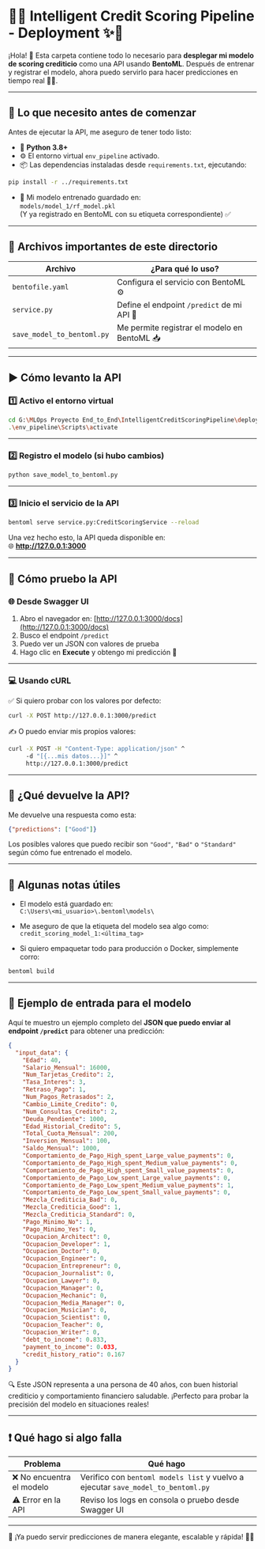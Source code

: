 
# 🚀✨ Intelligent Credit Scoring Pipeline - Deployment ✨🚀

¡Hola! 👋 Esta carpeta contiene todo lo necesario para **desplegar mi modelo de scoring crediticio** como una API usando **BentoML**. Después de entrenar y registrar el modelo, ahora puedo servirlo para hacer predicciones en tiempo real 📡💡.

---

## 🧰 Lo que necesito antes de comenzar

Antes de ejecutar la API, me aseguro de tener todo listo:

- 🐍 **Python 3.8+**
- ⚙️ El entorno virtual `env_pipeline` activado.
- 📦 Las dependencias instaladas desde `requirements.txt`, ejecutando:

```bash
pip install -r ../requirements.txt
```

- 🧠 Mi modelo entrenado guardado en:  
  `models/model_1/rf_model.pkl`  
  (Y ya registrado en BentoML con su etiqueta correspondiente) ✅

---

## 📁 Archivos importantes de este directorio

| Archivo | ¿Para qué lo uso? |
|--------|-------------------|
| `bentofile.yaml` | Configura el servicio con BentoML ⚙️ |
| `service.py` | Define el endpoint `/predict` de mi API 🚀 |
| `save_model_to_bentoml.py` | Me permite registrar el modelo en BentoML 📥 |

---

## ▶️ Cómo levanto la API

### 1️⃣ Activo el entorno virtual

```bash
cd G:\MLOps Proyecto End_to_End\IntelligentCreditScoringPipeline\deployment
.\env_pipeline\Scripts\activate
```

---

### 2️⃣ Registro el modelo (si hubo cambios)

```bash
python save_model_to_bentoml.py
```

---

### 3️⃣ Inicio el servicio de la API

```bash
bentoml serve service.py:CreditScoringService --reload
```

Una vez hecho esto, la API queda disponible en:  
🌐 **http://127.0.0.1:3000**

---

## 🧪 Cómo pruebo la API

### 🌐 Desde Swagger UI

1. Abro el navegador en: [http://127.0.0.1:3000/docs](http://127.0.0.1:3000/docs)
2. Busco el endpoint `/predict`
3. Puedo ver un JSON con valores de prueba
4. Hago clic en **Execute** y obtengo mi predicción 🎉

---

### 💻 Usando cURL

✅ Si quiero probar con los valores por defecto:

```bash
curl -X POST http://127.0.0.1:3000/predict
```

✍️ O puedo enviar mis propios valores:

```bash
curl -X POST -H "Content-Type: application/json" ^
     -d "[{...mis datos...}]" ^
     http://127.0.0.1:3000/predict
```

---

## 🔄 ¿Qué devuelve la API?

Me devuelve una respuesta como esta:

```json
{"predictions": ["Good"]}
```

Los posibles valores que puedo recibir son `"Good"`, `"Bad"` o `"Standard"` según cómo fue entrenado el modelo.

---

## 📌 Algunas notas útiles

- El modelo está guardado en:  
  `C:\Users\<mi_usuario>\.bentoml\models\`

- Me aseguro de que la etiqueta del modelo sea algo como:  
  `credit_scoring_model_1:<última_tag>`

- Si quiero empaquetar todo para producción o Docker, simplemente corro:

```bash
bentoml build
```

---

## 🧾 Ejemplo de entrada para el modelo

Aquí te muestro un ejemplo completo del **JSON que puedo enviar al endpoint `/predict`** para obtener una predicción:

```json
{
  "input_data": {
    "Edad": 40,
    "Salario_Mensual": 16000,
    "Num_Tarjetas_Credito": 2,
    "Tasa_Interes": 3,
    "Retraso_Pago": 1,
    "Num_Pagos_Retrasados": 2,
    "Cambio_Limite_Credito": 0,
    "Num_Consultas_Credito": 2,
    "Deuda_Pendiente": 1000,
    "Edad_Historial_Credito": 5,
    "Total_Cuota_Mensual": 200,
    "Inversion_Mensual": 100,
    "Saldo_Mensual": 1000,
    "Comportamiento_de_Pago_High_spent_Large_value_payments": 0,
    "Comportamiento_de_Pago_High_spent_Medium_value_payments": 0,
    "Comportamiento_de_Pago_High_spent_Small_value_payments": 0,
    "Comportamiento_de_Pago_Low_spent_Large_value_payments": 0,
    "Comportamiento_de_Pago_Low_spent_Medium_value_payments": 1,
    "Comportamiento_de_Pago_Low_spent_Small_value_payments": 0,
    "Mezcla_Crediticia_Bad": 0,
    "Mezcla_Crediticia_Good": 1,
    "Mezcla_Crediticia_Standard": 0,
    "Pago_Minimo_No": 1,
    "Pago_Minimo_Yes": 0,
    "Ocupacion_Architect": 0,
    "Ocupacion_Developer": 1,
    "Ocupacion_Doctor": 0,
    "Ocupacion_Engineer": 0,
    "Ocupacion_Entrepreneur": 0,
    "Ocupacion_Journalist": 0,
    "Ocupacion_Lawyer": 0,
    "Ocupacion_Manager": 0,
    "Ocupacion_Mechanic": 0,
    "Ocupacion_Media_Manager": 0,
    "Ocupacion_Musician": 0,
    "Ocupacion_Scientist": 0,
    "Ocupacion_Teacher": 0,
    "Ocupacion_Writer": 0,
    "debt_to_income": 0.833,
    "payment_to_income": 0.033,
    "credit_history_ratio": 0.167
  }
}
```

🔍 Este JSON representa a una persona de 40 años, con buen historial crediticio y comportamiento financiero saludable. ¡Perfecto para probar la precisión del modelo en situaciones reales!

---

## ❗ Qué hago si algo falla

| Problema | Qué hago |
|----------|----------|
| ❌ No encuentra el modelo | Verifico con `bentoml models list` y vuelvo a ejecutar `save_model_to_bentoml.py` |
| ⚠️ Error en la API | Reviso los logs en consola o pruebo desde Swagger UI |

---

🧡 ¡Ya puedo servir predicciones de manera elegante, escalable y rápida! 🚀✨
